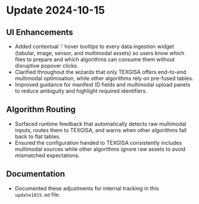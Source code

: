 # Update 2024-10-15

## UI Enhancements
- Added contextual ❔ hover tooltips to every data ingestion widget (tabular, image, sensor, and multimodal assets) so users know which files to prepare and which algorithms can consume them without disruptive popover clicks.
- Clarified throughout the wizards that only TEXGISA offers end-to-end multimodal optimisation, while other algorithms rely on pre-fused tables.
- Improved guidance for manifest ID fields and multimodal upload panels to reduce ambiguity and highlight required identifiers.

## Algorithm Routing
- Surfaced runtime feedback that automatically detects raw multimodal inputs, routes them to TEXGISA, and warns when other algorithms fall back to flat tables.
- Ensured the configuration handed to TEXGISA consistently includes multimodal sources while other algorithms ignore raw assets to avoid mismatched expectations.

## Documentation
- Documented these adjustments for internal tracking in this `update1015.md` file.
